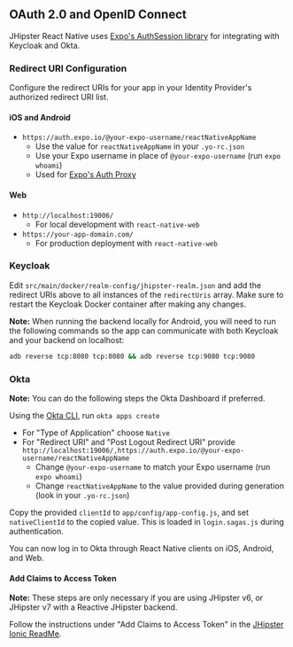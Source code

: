## OAuth 2.0 and OpenID Connect

JHipster React Native uses [Expo's AuthSession library](https://docs.expo.io/versions/latest/sdk/auth-session/) for integrating with Keycloak and Okta.

### Redirect URI Configuration

Configure the redirect URIs for your app in your Identity Provider's authorized redirect URI list.

#### iOS and Android

- `https://auth.expo.io/@your-expo-username/reactNativeAppName`
  - Use the value for `reactNativeAppName` in your `.yo-rc.json`
  - Use your Expo username in place of `@your-expo-username` (run `expo whoami`)
  - Used for [Expo's Auth Proxy](https://docs.expo.io/versions/latest/sdk/auth-session/#what--authexpoio--does-for-you)

#### Web

- `http://localhost:19006/`
  - For local development with `react-native-web`
- `https://your-app-domain.com/`
  - For production deployment with `react-native-web`

### Keycloak

Edit `src/main/docker/realm-config/jhipster-realm.json` and add the redirect URIs above to all instances of the `redirectUris` array. Make sure to restart the Keycloak Docker container after making any changes.

**Note:** When running the backend locally for Android, you will need to run the following commands so the app can communicate with both Keycloak and your backend on localhost:

```bash
adb reverse tcp:8080 tcp:8080 && adb reverse tcp:9080 tcp:9080
```

### Okta

**Note:** You can do the following steps the Okta Dashboard if preferred.

Using the [Okta CLI](https://cli.okta.com/), run `okta apps create`
- For "Type of Application" choose `Native`
- For "Redirect URI" and "Post Logout Redirect URI" provide `http://localhost:19006/,https://auth.expo.io/@your-expo-username/reactNativeAppName`
  - Change `@your-expo-username` to match your Expo username (run `expo whoami`)
  - Change `reactNativeAppName` to the value provided during generation (look in your `.yo-rc.json`)

Copy the provided `clientId` to `app/config/app-config.js`, and set `nativeClientId` to the copied value.  This is loaded in `login.sagas.js` during authentication.

You can now log in to Okta through React Native clients on iOS, Android, and Web.


#### Add Claims to Access Token

**Note:** These steps are only necessary if you are using JHipster v6, or JHipster v7 with a Reactive JHipster backend.

Follow the instructions under "Add Claims to Access Token" in the [JHipster Ionic ReadMe](https://github.com/oktadeveloper/generator-jhipster-ionic/blob/6d1c64082fe8ca53e44656021b3549c5708764af/README.md#add-claims-to-access-token).
